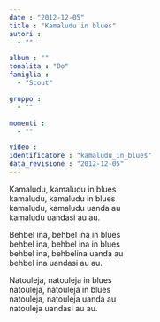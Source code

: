 ```yaml
---
date : "2012-12-05"
title : "Kamaludu in blues"
autori : 
  - ""

album : ""
tonalita : "Do"
famiglia : 
  - "Scout"

gruppo : 
  - ""

momenti : 
  - ""

video : 
identificatore : "kamaludu_in_blues"
data_revisione : "2012-12-05"
---
```

  
  
Kamaludu, kamaludu in blues  
kamaludu, kamaludu in blues  
kamaludu, kamaludu uanda au  
kamaludu uandasi au au.  
  
  
  
Behbel ina, behbel ina in blues  
behbel ina, behbel ina in blues  
behbel ina, behbelina uanda au  
behbel ina uandasi au au.  
  
  
Natouleja, natouleja in blues  
natouleja, natouleja in blues  
natouleja, natouleja uanda au  
natouleja uandasi au au.  
  

